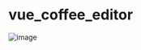 # vue_coffee_editor

![image](https://user-images.githubusercontent.com/20388192/58586436-45992080-8218-11e9-93da-763fdd2e850e.png)

